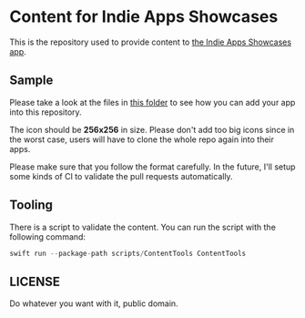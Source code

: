 # Content for Indie Apps Showcases

This is the repository used to provide content to [the Indie Apps Showcases app](https://github.com/antranapp/IndieApps).

## Sample

Please take a look at the files in [this folder](https://github.com/antranapp/IndieAppsContent/tree/master/apps/Reference/app.antran.IndieApps) to see how you can add your app into this repository.

The icon should be **256x256** in size. Please don't add too big icons since in the worst case, users will have to clone the whole repo again into their apps.

Please make sure that you follow the format carefully. In the future, I'll setup some kinds of CI to validate the pull requests automatically.

## Tooling

There is a script to validate the content. You can run the script with the following command:

```swift
swift run --package-path scripts/ContentTools ContentTools
```

## LICENSE

Do whatever you want with it, public domain.
